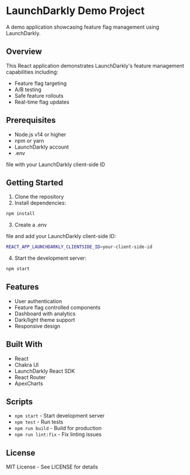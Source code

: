 # LaunchDarkly Demo Project

A demo application showcasing feature flag management using LaunchDarkly.

## Overview

This React application demonstrates LaunchDarkly's feature management capabilities including:

- Feature flag targeting
- A/B testing
- Safe feature rollouts
- Real-time flag updates

## Prerequisites

- Node.js v14 or higher
- npm or yarn
- LaunchDarkly account
- .env

 file with your LaunchDarkly client-side ID

## Getting Started

1. Clone the repository
2. Install dependencies:
```bash
npm install
```

3. Create a .env

 file and add your LaunchDarkly client-side ID:
```bash
REACT_APP_LAUNCHDARKLY_CLIENTSIDE_ID=your-client-side-id
```

4. Start the development server:
```bash
npm start
```

## Features

- User authentication
- Feature flag controlled components
- Dashboard with analytics
- Dark/light theme support
- Responsive design

## Built With

- React
- Chakra UI
- LaunchDarkly React SDK
- React Router
- ApexCharts

## Scripts

- `npm start` - Start development server
- `npm test` - Run tests
- `npm run build` - Build for production
- `npm run lint:fix` - Fix linting issues

## License

MIT License - See LICENSE for details
